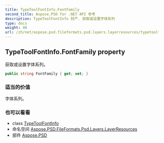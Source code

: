 ```yaml
---
title: TypeToolFontInfo.FontFamily
second_title: Aspose.PSD for .NET API 参考
description: TypeToolFontInfo 财产. 获取或设置字体系列
type: docs
weight: 40
url: /zh/net/aspose.psd.fileformats.psd.layers.layerresources/typetoolfontinfo/fontfamily/
---
```

## TypeToolFontInfo.FontFamily property

获取或设置字体系列。

```csharp
public string FontFamily { get; set; }
```

### 适当的价值

字体系列。

### 也可以看看

* class [TypeToolFontInfo](../)
* 命名空间 [Aspose.PSD.FileFormats.Psd.Layers.LayerResources](../../typetoolfontinfo/)
* 部件 [Aspose.PSD](../../../)


